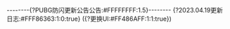 --------{?PUBG防闪更新公告公告:#FFFFFFFF:1.5}--------
{?2023.04.19更新日志:#FFF86363:1:0:true}
({?更换UI:#FF486AFF:1:1:true})